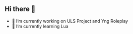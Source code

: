 ## Hi there 👋



- 🔭 I’m currently working on ULS Project and Yng Roleplay
- 🌱 I’m currently learning Lua

